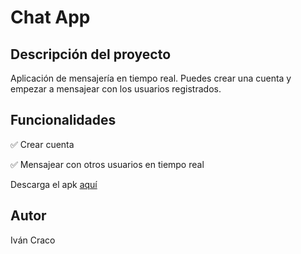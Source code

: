 <h1>Chat App</h1>
<h2>Descripción del proyecto</h2>
<p>Aplicación de mensajería en tiempo real. Puedes crear una cuenta y empezar a mensajear con los usuarios registrados.</p>
<h2>Funcionalidades</h2>
<p>&#9989 Crear cuenta</p>
<p>&#9989 Mensajear con otros usuarios en tiempo real</p>
<p>Descarga el apk <a href="https://github.com/ivancraco/chatapp/blob/master/chat_app.apk" download="chat_app">aquí</a></p>
<h2>Autor</h2>
<span>Iván Craco</span>
